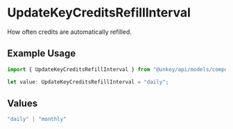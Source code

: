 # UpdateKeyCreditsRefillInterval

How often credits are automatically refilled.

## Example Usage

```typescript
import { UpdateKeyCreditsRefillInterval } from "@unkey/api/models/components";

let value: UpdateKeyCreditsRefillInterval = "daily";
```

## Values

```typescript
"daily" | "monthly"
```